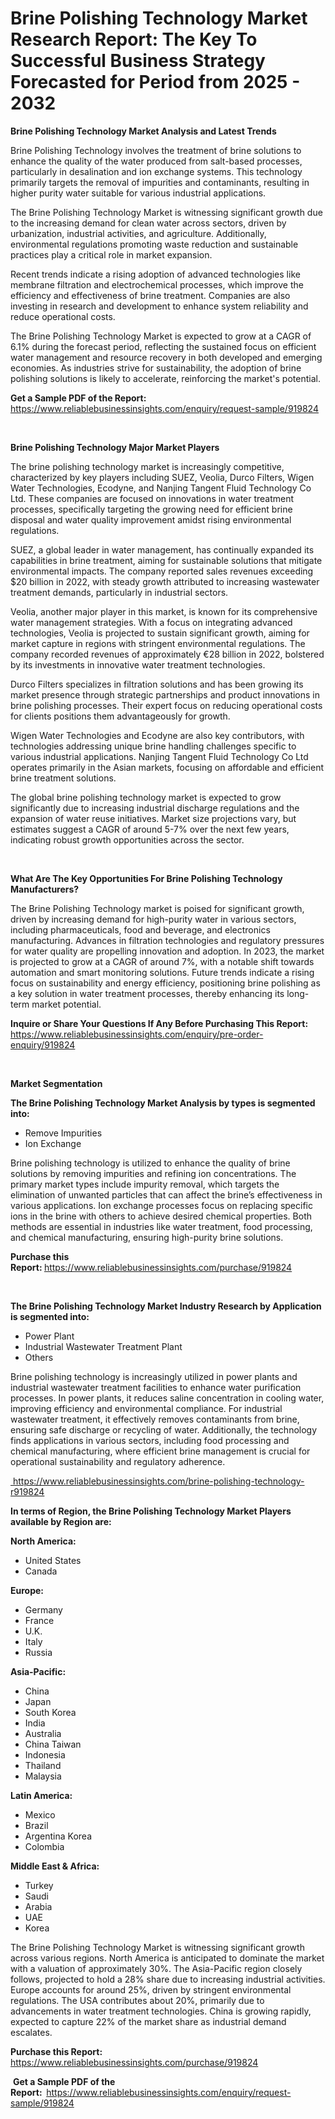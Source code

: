 <p><h1>Brine Polishing Technology Market Research Report: The Key To Successful Business Strategy Forecasted for Period from 2025 - 2032</h1></p><p><strong>Brine Polishing Technology Market Analysis and Latest Trends</strong></p>
<p><p>Brine Polishing Technology involves the treatment of brine solutions to enhance the quality of the water produced from salt-based processes, particularly in desalination and ion exchange systems. This technology primarily targets the removal of impurities and contaminants, resulting in higher purity water suitable for various industrial applications. </p><p>The Brine Polishing Technology Market is witnessing significant growth due to the increasing demand for clean water across sectors, driven by urbanization, industrial activities, and agriculture. Additionally, environmental regulations promoting waste reduction and sustainable practices play a critical role in market expansion. </p><p>Recent trends indicate a rising adoption of advanced technologies like membrane filtration and electrochemical processes, which improve the efficiency and effectiveness of brine treatment. Companies are also investing in research and development to enhance system reliability and reduce operational costs. </p><p>The Brine Polishing Technology Market is expected to grow at a CAGR of 6.1% during the forecast period, reflecting the sustained focus on efficient water management and resource recovery in both developed and emerging economies. As industries strive for sustainability, the adoption of brine polishing solutions is likely to accelerate, reinforcing the market's potential.</p></p>
<p><strong>Get a Sample PDF of the Report:&nbsp;</strong> <a href="https://www.reliablebusinessinsights.com/enquiry/request-sample/919824?utm_campaign=2265&utm_medium=2&utm_source=Github&utm_content=ia&utm_term=18042025&utm_id=brine-polishing-technology">https://www.reliablebusinessinsights.com/enquiry/request-sample/919824</a></p>
<p>&nbsp;</p>
<p><strong>Brine Polishing Technology Major Market Players</strong></p>
<p><p>The brine polishing technology market is increasingly competitive, characterized by key players including SUEZ, Veolia, Durco Filters, Wigen Water Technologies, Ecodyne, and Nanjing Tangent Fluid Technology Co Ltd. These companies are focused on innovations in water treatment processes, specifically targeting the growing need for efficient brine disposal and water quality improvement amidst rising environmental regulations.</p><p>SUEZ, a global leader in water management, has continually expanded its capabilities in brine treatment, aiming for sustainable solutions that mitigate environmental impacts. The company reported sales revenues exceeding $20 billion in 2022, with steady growth attributed to increasing wastewater treatment demands, particularly in industrial sectors.</p><p>Veolia, another major player in this market, is known for its comprehensive water management strategies. With a focus on integrating advanced technologies, Veolia is projected to sustain significant growth, aiming for market capture in regions with stringent environmental regulations. The company recorded revenues of approximately €28 billion in 2022, bolstered by its investments in innovative water treatment technologies.</p><p>Durco Filters specializes in filtration solutions and has been growing its market presence through strategic partnerships and product innovations in brine polishing processes. Their expert focus on reducing operational costs for clients positions them advantageously for growth.</p><p>Wigen Water Technologies and Ecodyne are also key contributors, with technologies addressing unique brine handling challenges specific to various industrial applications. Nanjing Tangent Fluid Technology Co Ltd operates primarily in the Asian markets, focusing on affordable and efficient brine treatment solutions.</p><p>The global brine polishing technology market is expected to grow significantly due to increasing industrial discharge regulations and the expansion of water reuse initiatives. Market size projections vary, but estimates suggest a CAGR of around 5-7% over the next few years, indicating robust growth opportunities across the sector.</p></p>
<p>&nbsp;</p>
<p><strong>What Are The Key Opportunities For Brine Polishing Technology Manufacturers?</strong></p>
<p><p>The Brine Polishing Technology market is poised for significant growth, driven by increasing demand for high-purity water in various sectors, including pharmaceuticals, food and beverage, and electronics manufacturing. Advances in filtration technologies and regulatory pressures for water quality are propelling innovation and adoption. In 2023, the market is projected to grow at a CAGR of around 7%, with a notable shift towards automation and smart monitoring solutions. Future trends indicate a rising focus on sustainability and energy efficiency, positioning brine polishing as a key solution in water treatment processes, thereby enhancing its long-term market potential.</p></p>
<p><strong>Inquire or Share Your Questions If Any Before Purchasing This Report:</strong> <a href="https://www.reliablebusinessinsights.com/enquiry/pre-order-enquiry/919824?utm_campaign=2265&utm_medium=2&utm_source=Github&utm_content=ia&utm_term=18042025&utm_id=brine-polishing-technology">https://www.reliablebusinessinsights.com/enquiry/pre-order-enquiry/919824</a></p>
<p>&nbsp;</p>
<p><strong>Market Segmentation</strong></p>
<p><strong>The Brine Polishing Technology Market Analysis by types is segmented into:</strong></p>
<p><ul><li>Remove Impurities</li><li>Ion Exchange</li></ul></p>
<p><p>Brine polishing technology is utilized to enhance the quality of brine solutions by removing impurities and refining ion concentrations. The primary market types include impurity removal, which targets the elimination of unwanted particles that can affect the brine’s effectiveness in various applications. Ion exchange processes focus on replacing specific ions in the brine with others to achieve desired chemical properties. Both methods are essential in industries like water treatment, food processing, and chemical manufacturing, ensuring high-purity brine solutions.</p></p>
<p><strong>Purchase this Report:&nbsp;</strong><a href="https://www.reliablebusinessinsights.com/purchase/919824?utm_campaign=2265&utm_medium=2&utm_source=Github&utm_content=ia&utm_term=18042025&utm_id=brine-polishing-technology">https://www.reliablebusinessinsights.com/purchase/919824</a></p>
<p>&nbsp;</p>
<p><strong>The Brine Polishing Technology Market Industry Research by Application is segmented into:</strong></p>
<p><ul><li>Power Plant</li><li>Industrial Wastewater Treatment Plant</li><li>Others</li></ul></p>
<p><p>Brine polishing technology is increasingly utilized in power plants and industrial wastewater treatment facilities to enhance water purification processes. In power plants, it reduces saline concentration in cooling water, improving efficiency and environmental compliance. For industrial wastewater treatment, it effectively removes contaminants from brine, ensuring safe discharge or recycling of water. Additionally, the technology finds applications in various sectors, including food processing and chemical manufacturing, where efficient brine management is crucial for operational sustainability and regulatory adherence.</p></p>
<p><a href="https://www.reliablebusinessinsights.com/brine-polishing-technology-r919824?utm_campaign=2265&utm_medium=2&utm_source=Github&utm_content=ia&utm_term=18042025&utm_id=brine-polishing-technology">&nbsp;https://www.reliablebusinessinsights.com/brine-polishing-technology-r919824</a></p>
<p><strong>In terms of Region, the Brine Polishing Technology Market Players available by Region are:</strong></p>
<p>
    <p> <strong> North America: </strong>
        <ul>
            <li>United States</li>
            <li>Canada</li>
        </ul>
        </p> 
    <p> <strong> Europe: </strong>
        <ul>
            <li>Germany</li>
            <li>France</li>
            <li>U.K.</li>
            <li>Italy</li>
            <li>Russia</li>
        </ul>
        </p> 
    <p> <strong> Asia-Pacific: </strong>
        <ul>
            <li>China</li>
            <li>Japan</li>
            <li>South Korea</li>
            <li>India</li>
            <li>Australia</li>
            <li>China Taiwan</li>
            <li>Indonesia</li>
            <li>Thailand</li>
            <li>Malaysia</li>
        </ul>
        </p> 
    <p> <strong> Latin America: </strong>
        <ul>
            <li>Mexico</li>
            <li>Brazil</li>
            <li>Argentina Korea</li>
            <li>Colombia</li>
        </ul>
        </p> 
    <p> <strong> Middle East & Africa: </strong>
        <ul>
            <li>Turkey</li>
            <li>Saudi</li>
            <li>Arabia</li>
            <li>UAE</li>
            <li>Korea</li>
        </ul>
    </p>
    </p>
<p><p>The Brine Polishing Technology Market is witnessing significant growth across various regions. North America is anticipated to dominate the market with a valuation of approximately 30%. The Asia-Pacific region closely follows, projected to hold a 28% share due to increasing industrial activities. Europe accounts for around 25%, driven by stringent environmental regulations. The USA contributes about 20%, primarily due to advancements in water treatment technologies. China is growing rapidly, expected to capture 22% of the market share as industrial demand escalates.</p></p>
<p><strong>Purchase this Report: </strong><a href="https://www.reliablebusinessinsights.com/purchase/919824?utm_campaign=2265&utm_medium=2&utm_source=Github&utm_content=ia&utm_term=18042025&utm_id=brine-polishing-technology">https://www.reliablebusinessinsights.com/purchase/919824</a></p>
<p>&nbsp;<strong>Get a Sample PDF of the Report:&nbsp;&nbsp;</strong><a href="https://www.reliablebusinessinsights.com/enquiry/request-sample/919824?utm_campaign=2265&utm_medium=2&utm_source=Github&utm_content=ia&utm_term=18042025&utm_id=brine-polishing-technology">https://www.reliablebusinessinsights.com/enquiry/request-sample/919824</a></p>
<p><strong></strong></p>
<p><p></p><p></p><p></p></p>